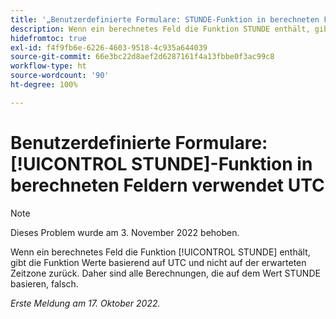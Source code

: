 ```yaml
---
title: '„Benutzerdefinierte Formulare: STUNDE-Funktion in berechneten Feldern verwendet UTC“'
description: Wenn ein berechnetes Feld die Funktion STUNDE enthält, gibt die Funktion Werte basierend auf UTC und nicht auf der erwarteten Zeitzone zurück. Daher sind alle Berechnungen, die auf dem Wert STUNDE basieren, falsch.
hidefromtoc: true
exl-id: f4f9fb6e-6226-4603-9518-4c935a644039
source-git-commit: 66e3bc22d8aef2d6287161f4a13fbbe0f3ac99c8
workflow-type: ht
source-wordcount: '90'
ht-degree: 100%

---
```


# Benutzerdefinierte Formulare: [!UICONTROL STUNDE]-Funktion in berechneten Feldern verwendet UTC

>[!NOTE]
>
>Dieses Problem wurde am 3. November 2022 behoben.

Wenn ein berechnetes Feld die Funktion [!UICONTROL STUNDE] enthält, gibt die Funktion Werte basierend auf UTC und nicht auf der erwarteten Zeitzone zurück. Daher sind alle Berechnungen, die auf dem Wert STUNDE basieren, falsch.

_Erste Meldung am 17. Oktober 2022._
